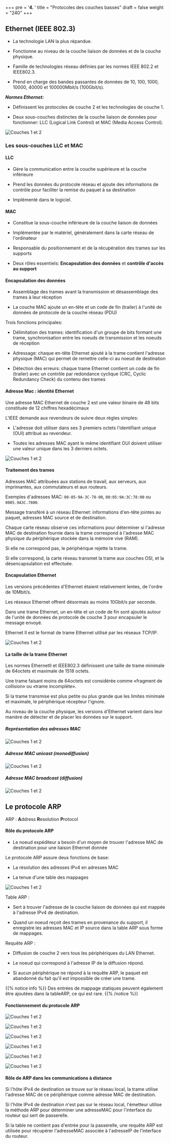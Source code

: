 +++
pre = '<b>4. </b>'
title = "Protocoles des couches basses"
draft = false
weight = "240"
+++

## Ethernet (IEEE 802.3)

- La technologie LAN la plus répandue.

- Fonctionne au niveau de la couche liaison de données et de la couche physique.

- Famille de technologies réseau définies par les normes IEEE 802.2 et IEEE802.3.

- Prend en charge des bandes passantes de données de 10, 100, 1000, 10000, 40000 et 100000Mbit/s (100Gbit/s).

***Normes Ethernet:***

- Définissent les protocoles de couche 2 et les technologies de couche 1.

- Deux sous-couches distinctes de la couche liaison de données pour fonctionner: LLC (Logical Link Control) et MAC (Media Access Control).

![Couches 1 et 2](../images/02-14.png?width=700px)

### Les sous-couches LLC et MAC

#### LLC

- Gère la communication entre la couche supérieure et la couche inférieure

- Prend les données du protocole réseau et ajoute des informations de contrôle pour faciliter la remise du paquet à sa destination

- Implémenté dans le logiciel.

#### MAC

- Constitue la sous-couche inférieure de la couche liaison de données

- Implémentée par le matériel, généralement dans la carte réseau de l'ordinateur

- Responsable du positionnement et de la récupération des trames sur les supports

- Deux rôles essentiels: **Encapsulation des données** et **contrôle d'accès au support**

<!-- ### La sous-couche MAC

![Couches 1 et 2](../images/02-15.png?width=700px) -->

#### Encapsulation des données

- Assemblage des trames avant la transmission et désassemblage des trames à leur réception

- La couche MAC ajoute un en-tête et un code de fin (trailer) à l'unité de données de protocole de la couche réseau (PDU)

Trois fonctions principales:

- Délimitation des trames: identification d'un groupe de bits formant une trame, synchronisation entre les noeuds de transmission et les noeuds de réception

- Adressage: chaque en-tête Ethernet ajouté à la trame contient l'adresse physique (MAC) qui permet de remettre celle-ci au noeud de destination

- Détection des erreurs: chaque trame Ethernet contient un code de fin (trailer) avec un contrôle par redondance cyclique (CRC, Cyclic Redundancy Check) du contenu des trames

<!-- #### Le contrôle d'accès au support

![Couches 1 et 2](../images/02-16.png?width=700px) -->

#### Adresse Mac : identité Ethernet

Une adresse MAC Ethernet de couche 2 est une valeur binaire de 48 bits constituée de 12 chiffres hexadécimaux

L'IEEE demande aux revendeurs de suivre deux règles simples:

- L'adresse doit utiliser dans ses 3 premiers octets l'identifiant unique (OUI) attribué au revendeur.

- Toutes les adresses MAC ayant le même identifiant OUI doivent utiliser une valeur unique dans les 3 derniers octets.

![Couches 1 et 2](../images/02-17.png?width=700px)

#### Traitement des trames

Adresses MAC attribuées aux stations de travail, aux serveurs, aux imprimantes, aux commutateurs et aux routeurs.

Exemples d'adresses MAC: `00-05-9A-3C-78-00`, `00:05:9A:3C:78:00` ou `0005.9A3C.7800`.

Message transféré à un réseau Ethernet: informations d'en-tête jointes au paquet, adresses MAC source et de destination.

Chaque carte réseau observe ces informations pour déterminer si l'adresse MAC de destination fournie dans la trame correspond à l'adresse MAC physique du périphérique stockée dans la mémoire vive (RAM).

Si elle ne correspond pas, le périphérique rejette la trame.

Si elle correspond, la carte réseau transmet la trame aux couches OSI, et la désencapsulation est effectuée.

#### Encapsulation Ethernet

Les versions précédentes d'Ethernet étaient relativement lentes, de l'ordre de 10Mbit/s.

Les réseaux Ethernet offrent désormais au moins 10Gbit/s par seconde.

Dans une trame Ethernet, un en-tête et un code de fin sont ajoutés autour de l'unité de données de protocole de couche 3 pour encapsuler le message envoyé.

Ethernet II est le format de trame Ethernet utilisé par les réseaux TCP/IP.

![Couches 1 et 2](../images/02-18.png?width=700px)

#### La taille de la trame Ethernet

Les normes EthernetII et IEEE802.3 définissent une taille de trame minimale de 64octets et maximale de 1518 octets.

Une trame faisant moins de 64octets est considérée comme «fragment de collision» ou «trame incomplète».

Si la trame transmise est plus petite ou plus grande que les limites minimale et maximale, le périphérique récepteur l'ignore.

Au niveau de la couche physique, les versions d'Ethernet varient dans leur manière de détecter et de placer les données sur le support.

##### Représentation des adresses MAC

![Couches 1 et 2](../images/02-20.png?width=600px)

##### Adresse MAC unicast (monodiffusion)

![Couches 1 et 2](../images/02-21.png?width=600px)

##### Adresse MAC broadcast (diffusion)

![Couches 1 et 2](../images/02-22.png?width=600px)

<!-- ##### Adresse MAC de multidiffusion

![Couches 1 et 2](../images/02-23.png?width=600px) -->

## Le protocole ARP

ARP : **A**ddress **R**esolution **P**rotocol

#### Rôle du protocole ARP

- Le noeud expéditeur a besoin d'un moyen de trouver l'adresse MAC de destination pour une liaison Ethernet donnée

Le protocole ARP assure deux fonctions de base:

- La résolution des adresses IPv4 en adresses MAC

- La tenue d'une table des mappages

![Couches 1 et 2](../images/02-24.png?width=600px)

Table ARP :

- Sert à trouver l'adresse de la couche liaison de données qui est mappée à l'adresse IPv4 de destination.

- Quand un noeud reçoit des trames en provenance du support, il enregistre les adresses MAC et IP source dans la table ARP sous forme de mappages.

Requête ARP :

- Diffusion de couche 2 vers tous les périphériques du LAN Ethernet.

- Le noeud qui correspond à l'adresse IP de la diffusion répond.

- Si aucun périphérique ne répond à la requête ARP, le paquet est abandonné du fait qu'il est impossible de créer une trame.

{{% notice info %}}
Des entrées de mappage statiques peuvent également être ajoutées dans la tableARP, ce qui est rare.
{{% /notice %}}

#### Fonctionnement du protocole ARP

![Couches 1 et 2](../images/02-25.png?width=600px)

![Couches 1 et 2](../images/02-26.png?width=600px)

![Couches 1 et 2](../images/02-27.png?width=600px)

![Couches 1 et 2](../images/02-28.png?width=600px)

![Couches 1 et 2](../images/02-29.png?width=600px)

![Couches 1 et 2](../images/02-30.png?width=600px)

#### Rôle de ARP dans les communications à distance

Si l'hôte IPv4 de destination se trouve sur le réseau local, la trame utilise l'adresse MAC de ce périphérique comme adresse MAC de destination.

Si l'hôte IPv4 de destination n'est pas sur le réseau local, l'émetteur utilise la méthode ARP pour déterminer une adresseMAC pour l'interface du routeur qui sert de passerelle.

Si la table ne contient pas d'entrée pour la passerelle, une requête ARP est utilisée pour récupérer l'adresseMAC associée à l'adresseIP de l'interface du routeur.
